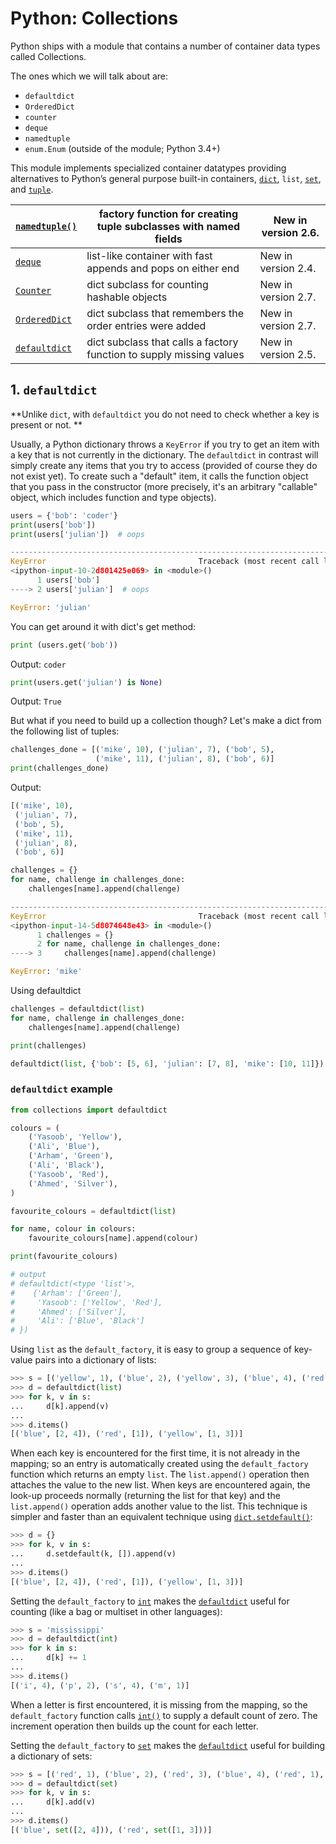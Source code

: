 # Python: Collections

Python ships with a module that contains a number of container data types called Collections. 

The ones which we will talk about are:

- `defaultdict`
- `OrderedDict`
- `counter`
- `deque`
- `namedtuple`
- `enum.Enum` (outside of the module; Python 3.4+)

This module implements specialized container datatypes providing alternatives to Python’s general purpose built-in containers, [`dict`](https://docs.python.org/2/library/stdtypes.html#dict), `list`, [`set`](https://docs.python.org/2/library/stdtypes.html#set), and [`tuple`](https://docs.python.org/2/library/functions.html#tuple).

| [`namedtuple()`](https://docs.python.org/2/library/collections.html#collections.namedtuple) | factory function for creating tuple subclasses with named fields | New in version 2.6. |
| ------------------------------------------------------------ | ------------------------------------------------------------ | ------------------- |
| [`deque`](https://docs.python.org/2/library/collections.html#collections.deque) | list-like container with fast appends and pops on either end | New in version 2.4. |
| [`Counter`](https://docs.python.org/2/library/collections.html#collections.Counter) | dict subclass for counting hashable objects                  | New in version 2.7. |
| [`OrderedDict`](https://docs.python.org/2/library/collections.html#collections.OrderedDict) | dict subclass that remembers the order entries were added    | New in version 2.7. |
| [`defaultdict`](https://docs.python.org/2/library/collections.html#collections.defaultdict) | dict subclass that calls a factory function to supply missing values | New in version 2.5. |

## **1. `defaultdict`**

**Unlike `dict`, with `defaultdict` you do not need to check whether a key is present or not. **

Usually, a Python dictionary throws a `KeyError` if you try to get an item with a key that is not currently in the dictionary. The `defaultdict` in contrast will simply create any items that you try to access (provided of course they do not exist yet). To create such a "default" item, it calls the function object that you pass in the constructor (more precisely, it's an arbitrary "callable" object, which includes function and type objects). 

```python
users = {'bob': 'coder'}
print(users['bob'])
print(users['julian'])  # oops
```

```python
---------------------------------------------------------------------------
KeyError                                  Traceback (most recent call last)
<ipython-input-10-2d801425e069> in <module>()
      1 users['bob']
----> 2 users['julian']  # oops

KeyError: 'julian'
```

You can get around it with dict's get method:

```python
print (users.get('bob'))
```

Output: `coder`

```python
print(users.get('julian') is None)
```

Output: `True`

But what if you need to build up a collection though? Let's make a dict from the following list of tuples:

```python
challenges_done = [('mike', 10), ('julian', 7), ('bob', 5),
                   ('mike', 11), ('julian', 8), ('bob', 6)]
print(challenges_done)
```

Output:

```python
[('mike', 10),
 ('julian', 7),
 ('bob', 5),
 ('mike', 11),
 ('julian', 8),
 ('bob', 6)]
```

```python
challenges = {}
for name, challenge in challenges_done:
    challenges[name].append(challenge)
```

```python
---------------------------------------------------------------------------
KeyError                                  Traceback (most recent call last)
<ipython-input-14-5d8074648e43> in <module>()
      1 challenges = {}
      2 for name, challenge in challenges_done:
----> 3     challenges[name].append(challenge)

KeyError: 'mike'
```

Using defaultdict

```python
challenges = defaultdict(list)
for name, challenge in challenges_done:
    challenges[name].append(challenge)

print(challenges)
```

```python
defaultdict(list, {'bob': [5, 6], 'julian': [7, 8], 'mike': [10, 11]})
```

### `defaultdict` example

```python
from collections import defaultdict

colours = (
    ('Yasoob', 'Yellow'),
    ('Ali', 'Blue'),
    ('Arham', 'Green'),
    ('Ali', 'Black'),
    ('Yasoob', 'Red'),
    ('Ahmed', 'Silver'),
)

favourite_colours = defaultdict(list)

for name, colour in colours:
    favourite_colours[name].append(colour)

print(favourite_colours)

# output
# defaultdict(<type 'list'>,
#    {'Arham': ['Green'],
#     'Yasoob': ['Yellow', 'Red'],
#     'Ahmed': ['Silver'],
#     'Ali': ['Blue', 'Black']
# })
```

Using `list` as the `default_factory`, it is easy to group a sequence of key-value pairs into a dictionary of lists:

```python
>>> s = [('yellow', 1), ('blue', 2), ('yellow', 3), ('blue', 4), ('red', 1)]
>>> d = defaultdict(list)
>>> for k, v in s:
...     d[k].append(v)
...
>>> d.items()
[('blue', [2, 4]), ('red', [1]), ('yellow', [1, 3])]
```

When each key is encountered for the first time, it is not already in the mapping; so an entry is automatically created using the `default_factory` function which returns an empty `list`. The `list.append()` operation then attaches the value to the new list. When keys are encountered again, the look-up proceeds normally (returning the list for that key) and the `list.append()` operation adds another value to the list. This technique is simpler and faster than an equivalent technique using [`dict.setdefault()`](https://docs.python.org/2/library/stdtypes.html#dict.setdefault):

```python
>>> d = {}
>>> for k, v in s:
...     d.setdefault(k, []).append(v)
...
>>> d.items()
[('blue', [2, 4]), ('red', [1]), ('yellow', [1, 3])]
```

Setting the `default_factory` to [`int`](https://docs.python.org/2/library/functions.html#int) makes the [`defaultdict`](https://docs.python.org/2/library/collections.html#collections.defaultdict) useful for counting (like a bag or multiset in other languages):

```python
>>> s = 'mississippi'
>>> d = defaultdict(int)
>>> for k in s:
...     d[k] += 1
...
>>> d.items()
[('i', 4), ('p', 2), ('s', 4), ('m', 1)]
```

When a letter is first encountered, it is missing from the mapping, so the `default_factory` function calls [`int()`](https://docs.python.org/2/library/functions.html#int) to supply a default count of zero. The increment operation then builds up the count for each letter.

Setting the `default_factory` to [`set`](https://docs.python.org/2/library/stdtypes.html#set) makes the [`defaultdict`](https://docs.python.org/2/library/collections.html#collections.defaultdict) useful for building a dictionary of sets:

```python
>>> s = [('red', 1), ('blue', 2), ('red', 3), ('blue', 4), ('red', 1), ('blue', 4)]
>>> d = defaultdict(set)
>>> for k, v in s:
...     d[k].add(v)
...
>>> d.items()
[('blue', set([2, 4])), ('red', set([1, 3]))]
```

